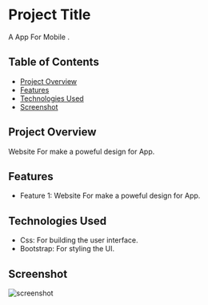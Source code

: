 # Project Title

A App For Mobile .

## Table of Contents

- [Project Overview](#project-overview)
- [Features](#features)
- [Technologies Used](#technologies-used)
- [Screenshot](#screenshot)


## Project Overview

Website For make a poweful design for App.

## Features

- Feature 1: Website For make a poweful design for App.

## Technologies Used

- Css: For building the user interface.
- Bootstrap: For styling the UI.

## Screenshot 
![screenshot]()
